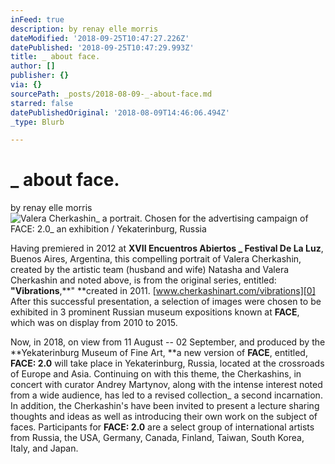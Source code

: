 ```yaml
---
inFeed: true
description: by renay elle morris
dateModified: '2018-09-25T10:47:27.226Z'
datePublished: '2018-09-25T10:47:29.993Z'
title: _ about face.
author: []
publisher: {}
via: {}
sourcePath: _posts/2018-08-09-_-about-face.md
starred: false
datePublishedOriginal: '2018-08-09T14:46:06.494Z'
_type: Blurb

---
```

# \_ about face.

by renay elle morris
![Valera Cherkashin_ a portrait. Chosen for the advertising campaign of FACE: 2.0_ an exhibition / Yekaterinburg, Russia](https://the-grid-user-content.s3-us-west-2.amazonaws.com/56e47db7-4eed-4ad8-8a72-d5cd02b44025.jpg)

Having premiered in 2012 at **XVII Encuentros Abiertos \_ Festival De La Luz**, Buenos Aires, Argentina, this compelling portrait of Valera Cherkashin, created by the artistic team (husband and wife) Natasha and Valera Cherkashin and noted above, is from the original series, entitled: **"Vibrations**,**" **created in 2011\. [www.cherkashinart.com/vibrations][0] After this successful presentation, a selection of images were chosen to be exhibited in 3 prominent Russian museum expositions known at **FACE**, which was on display from 2010 to 2015\.

Now, in 2018, on view from 11 August -- 02 September, and produced by the **Yekaterinburg Museum of Fine Art, **a new version of **FACE**, entitled, **FACE: 2.0** will take place in Yekaterinburg, Russia, located at the crossroads of Europe and Asia. Continuing on with this theme, the Cherkashins, in concert with curator Andrey Martynov, along with the intense interest noted from a wide audience, has led to a revised collection\_ a second incarnation. In addition, the Cherkashin's have been invited to present a lecture sharing thoughts and ideas as well as introducing their own work on the subject of faces. Participants for **FACE: 2.0** are a select group of international artists from Russia, the USA, Germany, Canada, Finland, Taiwan, South Korea, Italy, and Japan.

[0]: https://www.cherkashinart.com/vibrations